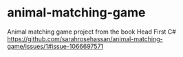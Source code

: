 # animal-matching-game
Animal matching game project from the book Head First C#
https://github.com/sarahrosehassan/animal-matching-game/issues/1#issue-1066697571
